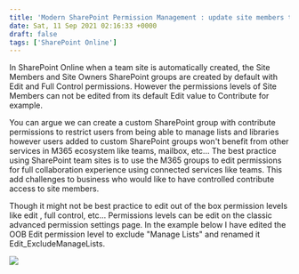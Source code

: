```yaml
---
title: 'Modern SharePoint Permission Management : update site members to contribute'
date: Sat, 11 Sep 2021 02:16:33 +0000
draft: false
tags: ['SharePoint Online']
---
```


In SharePoint Online when a team site is automatically created, the Site Members and Site Owners SharePoint groups are created by default with Edit and Full Control permissions. However the permissions levels of Site Members can not be edited from its default Edit value to Contribute for example.

You can argue we can create a custom SharePoint group with contribute permissions to restrict users from being able to manage lists and libraries however users added to custom SharePoint groups won't benefit from other services in M365 ecosystem like teams, mailbox, etc... The best practice using SharePoint team sites is to use the M365 groups to edit permissions for full collaboration experience using connected services like teams. This add challenges to business who would like to have controlled contribute access to site members.

Though it might not be best practice to edit out of the box permission levels like edit , full control, etc... Permissions levels can be edit on the classic advanced permission settings page. In the example below I have edited the OOB Edit permission level to exclude "Manage Lists" and renamed it Edit\_ExcludeManageLists.

[![](https://reshmeeauckloo.files.wordpress.com/2021/05/image.png?w=1024)](https://reshmeeauckloo.files.wordpress.com/2021/05/image.png)